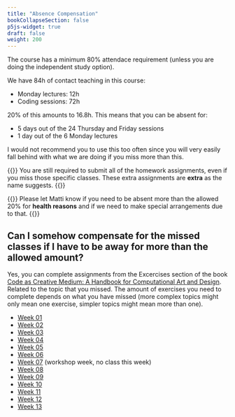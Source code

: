 ```yaml
---
title: "Absence Compensation"
bookCollapseSection: false
p5js-widget: true
draft: false
weight: 200
---
```


The course has a minimum 80% attendace requirement  (unless you are doing the independent study option).

We have 84h of contact teaching in this course:
- Monday lectures: 12h
- Coding sessions: 72h

20% of this amounts to 16.8h. This means that you can be absent for:

- 5 days out of the 24 Thursday and Friday sessions
- 1 day out of the 6 Monday lectures

I would not recommend you to use this too often since you will very easily fall behind with what we are doing if you miss more than this.

{{<hint danger>}}
You are still required to submit all of the homework assignments, even if you miss those specific classes. These extra assignments are **extra** as the name suggests.
{{</hint>}}

{{<hint info>}}
Please let Matti know if you need to be absent more than the allowed 20% for **health reasons** and if we need to make special arrangements due to that.
{{</hint>}}

## Can I somehow compensate for the missed classes if I have to be away for more than the allowed amount?

Yes, you can complete assignments from the Excercises section of the book [Code as Creative Medium: A Handbook for Computational Art and Design](https://primo.aalto.fi/permalink/358AALTO_INST/ha1cg5/alma999439982606526). Related to the topic that you missed. The amount of exercises you need to complete depends on what you have missed (more complex topics might only mean one exercise, simpler topics might mean more than one).

- [Week 01](../week-01/#absence-compensation)
- [Week 02](../week-02/#absence-compensation)
- [Week 03](../week-03/#absence-compensation)
- [Week 04](../week-04/#absence-compensation)
- [Week 05](../week-05/)
- [Week 06](../week-06/)
- [Week 07](../week-07/) (workshop week, no class this week)
- [Week 08](../week-08/)
- [Week 09](../week-09/)
- [Week 10](../week-10/)
- [Week 11](../week-11/)
- [Week 12](../week-12/)
- [Week 13](../week-13/)
